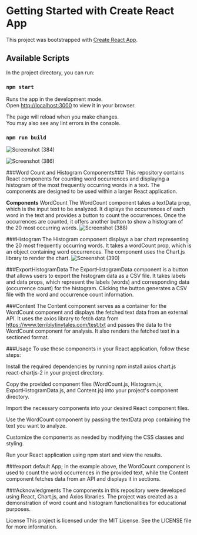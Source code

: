 # Getting Started with Create React App

This project was bootstrapped with [Create React App](https://github.com/facebook/create-react-app).

## Available Scripts

In the project directory, you can run:

### `npm start`

Runs the app in the development mode.\
Open [http://localhost:3000](http://localhost:3000) to view it in your browser.

The page will reload when you make changes.\
You may also see any lint errors in the console.


### `npm run build`

![Screenshot (384)](https://github.com/Manishagupta766/Tales/assets/84488866/ce4a6155-3ecc-405b-90c8-52cca5923460)

![Screenshot (386)](https://github.com/Manishagupta766/Tales/assets/84488866/1d687b5a-06f7-43a0-98fd-6bac190cd25d)

###Word Count and Histogram Components###
This repository contains React components for counting word occurrences and displaying a histogram of the most frequently occurring words in a text. The components are designed to be used within a larger React application.

**Components**
WordCount
The WordCount component takes a textData prop, which is the input text to be analyzed. It displays the occurrences of each word in the text and provides a button to count the occurrences. Once the occurrences are counted, it offers another button to show a histogram of the 20 most occurring words.
![Screenshot (388)](https://github.com/Manishagupta766/Tales/assets/84488866/60711505-abbf-4198-bb21-8134a76edbf7)

###Histogram
The Histogram component displays a bar chart representing the 20 most frequently occurring words. It takes a wordCount prop, which is an object containing word occurrences. The component uses the Chart.js library to render the chart.
![Screenshot (390)](https://github.com/Manishagupta766/Tales/assets/84488866/9f70f757-ca56-49a1-8d20-1ab10fff4522)


###ExportHistogramData
The ExportHistogramData component is a button that allows users to export the histogram data as a CSV file. It takes labels and data props, which represent the labels (words) and corresponding data (occurrence count) for the histogram. Clicking the button generates a CSV file with the word and occurrence count information.

###Content
The Content component serves as a container for the WordCount component and displays the fetched text data from an external API. It uses the axios library to fetch data from https://www.terriblytinytales.com/test.txt and passes the data to the WordCount component for analysis. It also renders the fetched text in a sectioned format.

###Usage
To use these components in your React application, follow these steps:

Install the required dependencies by running npm install axios chart.js react-chartjs-2 in your project directory.

Copy the provided component files (WordCount.js, Histogram.js, ExportHistogramData.js, and Content.js) into your project's component directory.

Import the necessary components into your desired React component files.

Use the WordCount component by passing the textData prop containing the text you want to analyze.

Customize the components as needed by modifying the CSS classes and styling.

Run your React application using npm start and view the results.



###export default App;
In the example above, the WordCount component is used to count the word occurrences in the provided text, while the Content component fetches data from an API and displays it in sections.

###Acknowledgments
The components in this repository were developed using React, Chart.js, and Axios libraries. The project was created as a demonstration of word count and histogram functionalities for educational purposes.

License
This project is licensed under the MIT License. See the LICENSE file for more information.






